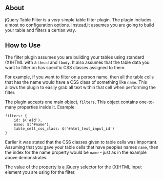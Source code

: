 ## About ##

jQuery Table Filter is a *very* simple table filter plugin. The plugin includes almost no configuration options. Instead,it assumes you are going to build your table and filters a certian way.

## How to Use ##

The filter plugin assumes you are buliding your tables using standard (X)HTML with a `thead` and `tbody`. It also assumes that the table data you want to filter on has specific CSS classes assigned to them.

For example, if you want to filter on a person name, then all the table cells that has the name would have a CSS class of something like `name`. This allows the plugin to easily grab all text within that cell when performing the filter.

The plugin accepts one main object, `filters`. This object contains one-to-many properties inside it. Example:

````
filters: {
	id: $('#id'),
	name: $('#name'),
	table_cell_css_class: $('#html_text_input_id')
}
````

Earlier it was stated that the CSS classes given to table cells was important. Assuming that you gave your table cells that have peoples names `name`, then the index for the name property would be `name` - just as in the example above demonstrates.

The value of the property is a jQuery selector for the (X)HTML input element you are using for the filter.
